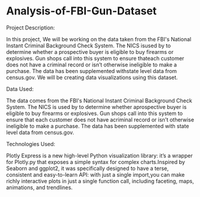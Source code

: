 # Analysis-of-FBI-Gun-Dataset

Project Description:

In this project, We will be working on the data taken from the FBI's National Instant Criminal Background Check System. The NICS isused by to determine whether a prospective buyer is eligible to buy firearms or explosives. Gun shops call into this system to ensure thateach customer does not have a criminal record or isn’t otherwise ineligible to make a purchase. The data has been supplemented withstate level data from census.gov. We will be creating data visualizations using this dataset.

Data Used:

The data comes from the FBI's National Instant Criminal Background Check System. The NICS is used by to determine whether aprospective buyer is eligible to buy firearms or explosives. Gun shops call into this system to ensure that each customer does not have acriminal record or isn’t otherwise ineligible to make a purchase. The data has been supplemented with state level data from census.gov.

Technologies Used:

Plotly Express is a new high-level Python visualization library: it’s a wrapper for Plotly.py that exposes a simple syntax for complex charts.Inspired by Seaborn and ggplot2, it was specifically designed to have a terse, consistent and easy-to-learn API: with just a single import,you can make richly interactive plots in just a single function call, including faceting, maps, animations, and trendlines.
